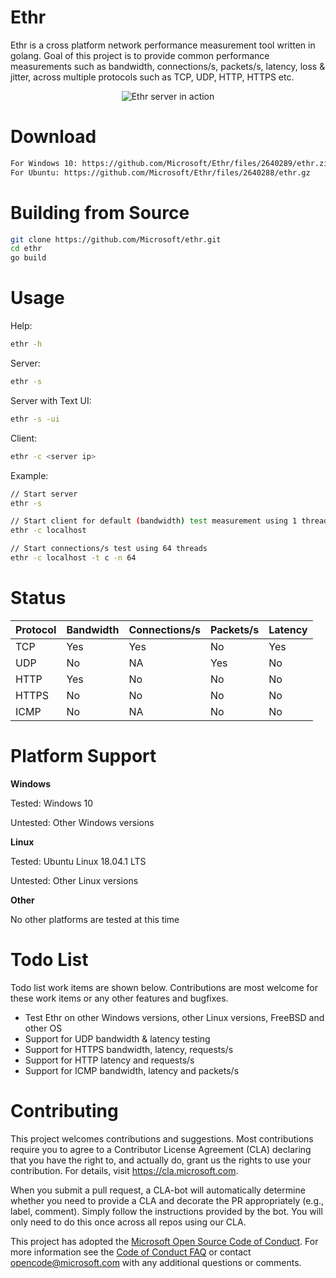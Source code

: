 # Ethr 

Ethr is a cross platform network performance measurement tool written in golang. Goal of this project is to provide common performance measurements such as bandwidth, connections/s, packets/s, latency, loss & jitter, across multiple protocols such as TCP, UDP, HTTP, HTTPS etc.

<p align="center">
  <img alt="Ethr server in action" src="https://user-images.githubusercontent.com/44273634/49360895-629cce80-f68f-11e8-967a-ed1f4c0ae6b6.png">
</p>

# Download

```bash
For Windows 10: https://github.com/Microsoft/Ethr/files/2640289/ethr.zip
For Ubuntu: https://github.com/Microsoft/Ethr/files/2640288/ethr.gz
```

# Building from Source

```bash
git clone https://github.com/Microsoft/ethr.git
cd ethr
go build
```

# Usage

Help:
```bash
ethr -h
```

Server:
```bash
ethr -s
```

Server with Text UI:
```bash
ethr -s -ui
```

Client:
```bash
ethr -c <server ip>
```

Example:
```bash
// Start server
ethr -s

// Start client for default (bandwidth) test measurement using 1 thread
ethr -c localhost

// Start connections/s test using 64 threads
ethr -c localhost -t c -n 64 
```

# Status

Protocol  | Bandwidth | Connections/s | Packets/s | Latency
------------- | ------------- | ------------- | ------------- | -------------
TCP  | Yes | Yes | No | Yes
UDP  | No | NA | Yes | No
HTTP | Yes | No | No | No
HTTPS | No | No | No | No
ICMP | No | NA | No | No

# Platform Support

**Windows**

Tested: Windows 10

Untested: Other Windows versions

**Linux**

Tested: Ubuntu Linux 18.04.1 LTS

Untested: Other Linux versions

**Other**

No other platforms are tested at this time

# Todo List

Todo list work items are shown below. Contributions are most welcome for these work items or any other features and bugfixes.

* Test Ethr on other Windows versions, other Linux versions, FreeBSD and other OS
* Support for UDP bandwidth & latency testing
* Support for HTTPS bandwidth, latency, requests/s
* Support for HTTP latency and requests/s
* Support for ICMP bandwidth, latency and packets/s

# Contributing

This project welcomes contributions and suggestions.  Most contributions require you to agree to a
Contributor License Agreement (CLA) declaring that you have the right to, and actually do, grant us
the rights to use your contribution. For details, visit https://cla.microsoft.com.

When you submit a pull request, a CLA-bot will automatically determine whether you need to provide
a CLA and decorate the PR appropriately (e.g., label, comment). Simply follow the instructions
provided by the bot. You will only need to do this once across all repos using our CLA.

This project has adopted the [Microsoft Open Source Code of Conduct](https://opensource.microsoft.com/codeofconduct/).
For more information see the [Code of Conduct FAQ](https://opensource.microsoft.com/codeofconduct/faq/) or
contact [opencode@microsoft.com](mailto:opencode@microsoft.com) with any additional questions or comments.
